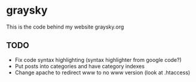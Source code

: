 # graysky

This is the code behind my website graysky.org

## TODO

- Fix code syntax highlighting (syntax highlighter from google code?)
- Put posts into categories and have category indexes
- Change apache to redirect www to no www version (look at .htaccess)
